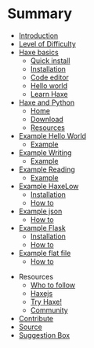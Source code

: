 # Summary

* [Introduction](intro.md)
* [Level of Difficulty](level.md)
* [Haxe basics](haxe/about.md)
   * [Quick install](haxe/quick-install.md)
   * [Installation](haxe/installation.md)
   * [Code editor](haxe/choosing-a-code-editor.md)
   * [Hello world](haxe/hello-world.md)
   * [Learn Haxe](haxe/learn-haxe.md)
* [Haxe and Python](haxepython/about.md)
   * [Home](haxepython/index.md)
   * [Download](haxepython/download.md)
   * [Resources](haxepython/resource.md)
* [Example Hello World](00helloworld/about.md)
   * [Example](00helloworld/example.md)
* [Example Writing](01writing/about.md)
   * [Example](01writing/example.md)
* [Example Reading](02reading/about.md)
   * [Example](02reading/example.md)
* [Example HaxeLow](04haxelow/about.md)
   * [Installation](04haxelow/installation.md)
   * [How to](04haxelow/example.md)
* [Example json](08json/about.md)
   * [How to](08json/example.md)
* [Example Flask](08flask/about.md)
   * [Installation](08flask/installation.md)
   * [How to](08flask/example.md)
* [Example flat file](09flatfile/about.md)
   * [How to](09flatfile/example.md)
<!-- * [Example SQLite](10sqlite/about.md) -->
   <!-- * [How to](10sqlite/example.md) -->
<!-- * [Example MySQL](11mysql/about.md) -->
   <!-- * [How to](11mysql/example.md) -->
* Resources
   * [Who to follow](follow.md)
   * [Haxejs](http:/matthijskamstra.github.io/haxejs/)
   * [Try Haxe!](http:/try.haxe.org/)
   * [Community](https:/groups.google.com/forum/#!topic/haxelang/)
* [Contribute](contribute.md)
* [Source](https:/github.com/MatthijsKamstra/haxepython/)
* [Suggestion Box](https:/github.com/MatthijsKamstra/haxepython/issues/1)

